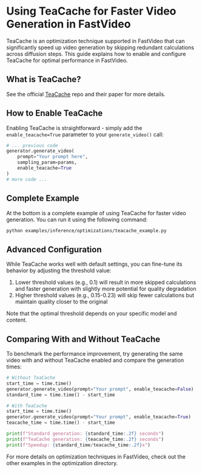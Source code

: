 # Using TeaCache for Faster Video Generation in FastVideo

TeaCache is an optimization technique supported in FastVideo that can significantly speed up video generation by skipping redundant calculations across diffusion steps. This guide explains how to enable and configure TeaCache for optimal performance in FastVideo.

## What is TeaCache?

See the official [TeaCache](https://github.com/ali-vilab/TeaCache) repo and their paper for more details.


## How to Enable TeaCache

Enabling TeaCache is straightforward - simply add the `enable_teacache=True` parameter to your `generate_video()` call:

```python
# ... previous code
generator.generate_video(
    prompt="Your prompt here",
    sampling_param=params,
    enable_teacache=True
)
# more code ...
```

## Complete Example

At the bottom is a complete example of using TeaCache for faster video generation. You can run it using the following command:

```bash
python examples/inference/optimizations/teacache_example.py
```

## Advanced Configuration

While TeaCache works well with default settings, you can fine-tune its behavior by adjusting the threshold value:

1. Lower threshold values (e.g., 0.1) will result in more skipped calculations and faster generation with slightly more potential for quality degradation
2. Higher threshold values (e.g., 0.15-0.23) will skip fewer calculations but maintain quality closer to the original 

Note that the optimal threshold depends on your specific model and content.

## Comparing With and Without TeaCache

To benchmark the performance improvement, try generating the same video with and without TeaCache enabled and compare the generation times:

```python
# Without TeaCache
start_time = time.time()
generator.generate_video(prompt="Your prompt", enable_teacache=False)
standard_time = time.time() - start_time

# With TeaCache
start_time = time.time()
generator.generate_video(prompt="Your prompt", enable_teacache=True)
teacache_time = time.time() - start_time

print(f"Standard generation: {standard_time:.2f} seconds")
print(f"TeaCache generation: {teacache_time:.2f} seconds")
print(f"Speedup: {standard_time/teacache_time:.2f}x")
```

For more details on optimization techniques in FastVideo, check out the other examples in the optimization directory.
